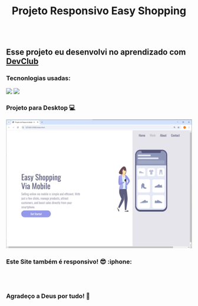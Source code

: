 <h1 align="center"> Projeto Responsivo Easy Shopping</h1>
<br><br>
<h2>Esse projeto eu desenvolvi no aprendizado com <a href="http://rodolfomori.com.br/devclub">DevClub</a></h2>
<h3>Tecnonlogias usadas:</h3>
<img src="https://img.shields.io/badge/HTML5-E34F26?style=for-the-badge&logo=html5&logoColor=white" width:300px  />
<img src="https://img.shields.io/badge/CSS3-1572B6?style=for-the-badge&logo=css3&logoColor=white" width::300px;/>
<h3>Projeto para Desktop 💻</h3>
<img src="https://github.com/AlexDevForever/Projeto-Easy-Shopping/blob/master/img/Desktop-Easy-Shopping.jpg" width:200px />
<h3>Este Site também é responsivo! 😎 :iphone:</h3>
<br>

<img src="" />
<br>
<h3>Agradeço a Deus por tudo! 🙏</h3>

